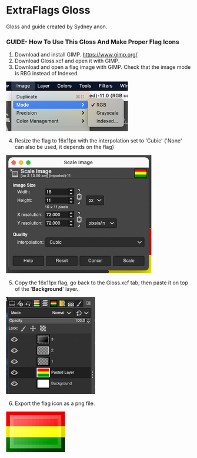 # ExtraFlags Gloss

Gloss and guide created by Sydney anon.

### GUIDE- How To Use This Gloss And Make Proper Flag Icons

1. Download and install GIMP. https://www.gimp.org/
2. Download Gloss.xcf and open it with GIMP.
3. Download and open a flag image with GIMP. Check that the image mode is RBG instead of Indexed.

![1](images/1.png)

4. Resize the flag to 16x11px with the interpolation set to 'Cubic' ('None' can also be used, it depends on the flag)

![2](images/2.png)

5. Copy the 16x11px flag, go back to the Gloss.xcf tab, then paste it on top of the '**Background**' layer.

![3](images/3.png)

6. Export the flag icon as a png file.

![4](images/Bolivia.png)
